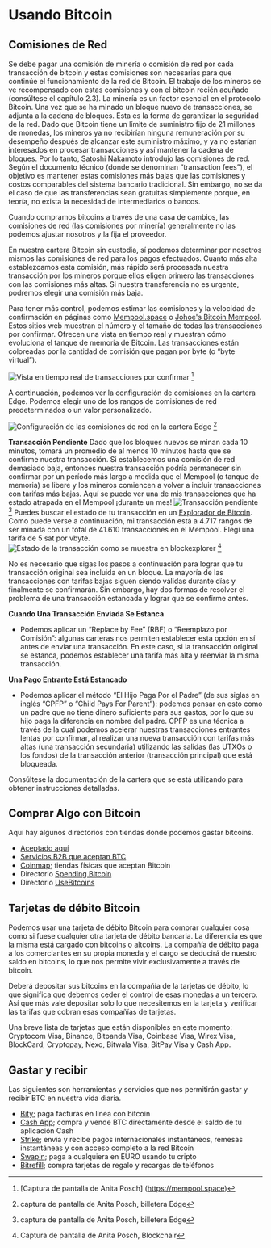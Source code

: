 # Usando Bitcoin

## Comisiones de Red
Se debe pagar una comisión de minería o comisión de red por cada transacción de bitcoin y estas comisiones son necesarias para que continúe el funcionamiento de la red de Bitcoin. El trabajo de los mineros se ve recompensado con estas comisiones y con el bitcoin recién acuñado (consúltese el capítulo 2.3). La minería es un factor esencial en el protocolo Bitcoin. Una vez que se ha minado un bloque nuevo de transacciones, se adjunta a la cadena de bloques. Esta es la forma de garantizar la seguridad de la red. Dado que Bitcoin tiene un límite de suministro fijo de 21 millones de monedas, los mineros ya no recibirían ninguna remuneración por su desempeño después de alcanzar este suministro máximo, y ya no estarían interesados en procesar transacciones y así mantener la cadena de bloques. Por lo tanto, Satoshi Nakamoto introdujo las comisiones de red. Según el documento técnico (donde se denominan “transaction fees”), el objetivo es mantener estas comisiones más bajas que las comisiones y costos comparables del sistema bancario tradicional. Sin embargo, no se da el caso de que las transferencias sean gratuitas simplemente porque, en teoría, no exista la necesidad de intermediarios o bancos.

Cuando compramos bitcoins a través de una casa de cambios, las comisiones de red (las comisiones por minería) generalmente no las podemos ajustar nosotros y la fija el proveedor.

En nuestra cartera Bitcoin sin custodia, sí podemos determinar por nosotros mismos las comisiones de red para los pagos efectuados. Cuanto más alta establezcamos esta comisión, más rápido será procesada nuestra transacción por los mineros porque ellos eligen primero las transacciones con las comisiones más altas. Si nuestra transferencia no es urgente, podremos elegir una comisión más baja.

Para tener más control, podemos estimar las comisiones y la velocidad de confirmación en páginas como [Mempool.space](https://mempool.space/) o [Johoe's Bitcoin Mempool](https://jochen-hoenicke.de/queue/). Estos sitios web muestran el número y el tamaño de todas las transacciones por confirmar. Ofrecen una vista en tiempo real y muestran cómo evoluciona el tanque de memoria de Bitcoin. Las transacciones están coloreadas por la cantidad de comisión que pagan por byte (o “byte virtual”).

![Vista en tiempo real de transacciones por confirmar](resources/_Mempool-space-white-back.png) [^74]

A continuación, podemos ver la configuración de comisiones en la cartera Edge. Podemos elegir uno de los rangos de comisiones de red predeterminados o un valor personalizado.

![Configuración de las comisiones de red en la cartera Edge](resources/_transaction-fee-setting.png) [^75]

**Transacción Pendiente**
Dado que los bloques nuevos se minan cada 10 minutos, tomará un promedio de al menos 10 minutos hasta que se confirme nuestra transacción. Si establecemos una comisión de red demasiado baja, entonces nuestra transacción podría permanecer sin confirmar por un período más largo a medida que el Mempool (o tanque de memoria) se libere y los mineros comiencen a volver a incluir transacciones con tarifas más bajas. Aquí se puede ver una de mis transacciones que ha estado atrapada en el Mempool ¡durante un mes!
![Transacción pendiente](resources/_Pending-transaction-edge.png) [^76]
Puedes buscar el estado de tu transacción en un [Explorador de Bitcoin](https://blockchair.com). Como puede verse a continuación, mi transacción está a 4.717 rangos de ser minada con un total de 41.610 transacciones en el Mempool. Elegí una tarifa de 5 sat por vbyte.
![Estado de la transacción como se muestra en blockexplorer](resources/_Pending-transaction-explorer.png) [^77]

No es necesario que sigas los pasos a continuación para lograr que tu transacción original sea incluida en un bloque. La mayoría de las transacciones con tarifas bajas siguen siendo válidas durante días y finalmente se confirmarán. Sin embargo, hay dos formas de resolver el problema de una transacción estancada y lograr que se confirme antes.

**Cuando Una Transacción Enviada Se Estanca**
* Podemos aplicar un “Replace by Fee” (RBF) o “Reemplazo por Comisión”: algunas carteras nos permiten establecer esta opción en sí antes de enviar una transacción. En este caso, si la transacción original se estanca, podemos establecer una tarifa más alta y reenviar la misma transacción.

**Una Pago Entrante Está Estancado**
* Podemos aplicar el método “El Hijo Paga Por el Padre” (de sus siglas en inglés “CPFP” o “Child Pays For Parent”): podemos pensar en esto como un padre que no tiene dinero suficiente para sus gastos, por lo que su hijo paga la diferencia en nombre del padre. CPFP es una técnica a través de la cual podemos acelerar nuestras transacciones entrantes lentas por confirmar, al realizar una nueva transacción con tarifas más altas (una transacción secundaria) utilizando las salidas (las UTXOs o los fondos) de la transacción anterior (transacción principal) que está bloqueada.

Consúltese la documentación de la cartera que se está utilizando para obtener instrucciones detalladas.

## Comprar Algo con Bitcoin
Aquí hay algunos directorios con tiendas donde podemos gastar bitcoins.
* [Aceptado aquí](https://www.acceptedhere.io)  
* [Servicios B2B que aceptan BTC](https://cryptwerk.com/companies/b2b/btc/)  
* [Coinmap](https://coinmap.org/view/); tiendas físicas que aceptan Bitcoin  
* Directorio [Spending Bitcoin](https://spending-bitcoin.com/)  
* Directorio [UseBitcoins](https://usebitcoins.info/)  

## Tarjetas de débito Bitcoin
Podemos usar una tarjeta de débito Bitcoin para comprar cualquier cosa como si fuese cualquier otra tarjeta de débito bancaria. La diferencia es que la misma está cargado con bitcoins o altcoins. La compañía de débito paga a los comerciantes en su propia moneda y el cargo se deducirá de nuestro saldo en bitcoins, lo que nos permite vivir exclusivamente a través de bitcoin.

Deberá depositar sus bitcoins en la compañía de la tarjetas de débito, lo que significa que debemos ceder el control de esas monedas a un tercero. Así que más vale depositar solo lo que necesitemos en la tarjeta y verificar las tarifas que cobran esas compañías de tarjetas.

Una breve lista de tarjetas que están disponibles en este momento:  
Cryptocom Visa, Binance, Bitpanda Visa, Coinbase Visa, Wirex Visa, BlockCard, Cryptopay, Nexo, Bitwala Visa, BitPay Visa y Cash App.

## Gastar y recibir
Las siguientes son herramientas y servicios que nos permitirán gastar y recibir BTC en nuestra vida diaria.
* [Bity](https://bity.com/products/crypto-online-bill-pay/); paga facturas en línea con bitcoin
* [Cash App](https://cash.app/bitcoin); compra y vende BTC directamente desde el saldo de tu aplicación Cash
* [Strike](https://global.strike.me/); envía y recibe pagos internacionales instantáneos, remesas instantáneas y con acceso completo a la red Bitcoin
* [Swapin](https://www.swapin.com/); paga a cualquiera en EURO usando tu cripto
* [Bitrefill](https://www.bitrefill.com/?hl=en); compra tarjetas de regalo y recargas de teléfonos

[^74]: [Captura de pantalla de Anita Posch] (https://mempool.space)  
[^75]: captura de pantalla de Anita Posch, billetera Edge  
[^76]: captura de pantalla de Anita Posch, billetera Edge  
[^77]: Captura de pantalla de Anita Posch, Blockchair  
